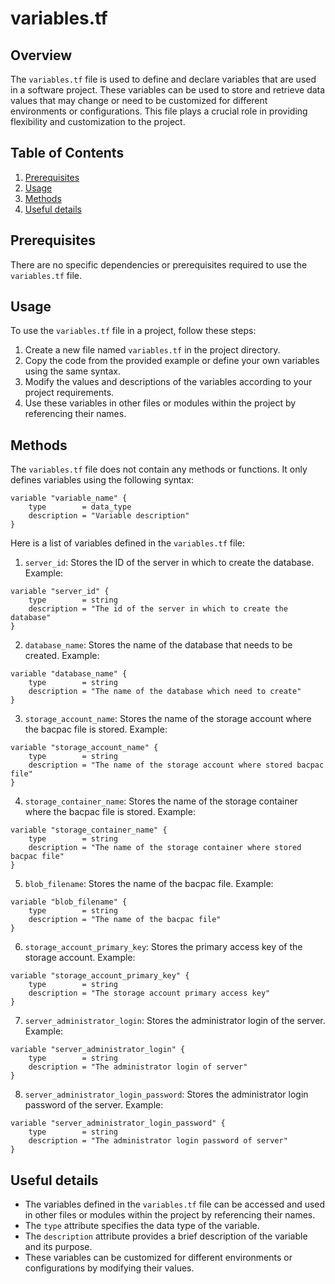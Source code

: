 # variables.tf
## Overview
The `variables.tf` file is used to define and declare variables that are used in a software project. These variables can be used to store and retrieve data values that may change or need to be customized for different environments or configurations. This file plays a crucial role in providing flexibility and customization to the project.

## Table of Contents
1. [Prerequisites](#prerequisites)
2. [Usage](#usage)
3. [Methods](#methods)
4. [Useful details](#properties)

## Prerequisites
There are no specific dependencies or prerequisites required to use the `variables.tf` file.

## Usage
To use the `variables.tf` file in a project, follow these steps:
1. Create a new file named `variables.tf` in the project directory.
2. Copy the code from the provided example or define your own variables using the same syntax.
3. Modify the values and descriptions of the variables according to your project requirements.
4. Use these variables in other files or modules within the project by referencing their names.

## Methods
The `variables.tf` file does not contain any methods or functions. It only defines variables using the following syntax:

```
variable "variable_name" {
    type        = data_type
    description = "Variable description"
}
```

Here is a list of variables defined in the `variables.tf` file:

1. `server_id`: Stores the ID of the server in which to create the database.
Example:
```
variable "server_id" {
    type        = string
    description = "The id of the server in which to create the database"
}
```

2. `database_name`: Stores the name of the database that needs to be created.
Example:
```
variable "database_name" {
    type        = string
    description = "The name of the database which need to create"
}
```

3. `storage_account_name`: Stores the name of the storage account where the bacpac file is stored.
Example:
```
variable "storage_account_name" {
    type        = string
    description = "The name of the storage account where stored bacpac file"
}
```

4. `storage_container_name`: Stores the name of the storage container where the bacpac file is stored.
Example:
```
variable "storage_container_name" {
    type        = string
    description = "The name of the storage container where stored bacpac file"
}
```

5. `blob_filename`: Stores the name of the bacpac file.
Example:
```
variable "blob_filename" {
    type        = string
    description = "The name of the bacpac file"
}
```

6. `storage_account_primary_key`: Stores the primary access key of the storage account.
Example:
```
variable "storage_account_primary_key" {
    type        = string
    description = "The storage account primary access key"
}
```

7. `server_administrator_login`: Stores the administrator login of the server.
Example:
```
variable "server_administrator_login" {
    type        = string
    description = "The administrator login of server"
}
```

8. `server_administrator_login_password`: Stores the administrator login password of the server.
Example:
```
variable "server_administrator_login_password" {
    type        = string
    description = "The administrator login password of server"
}
```

## Useful details
- The variables defined in the `variables.tf` file can be accessed and used in other files or modules within the project by referencing their names.
- The `type` attribute specifies the data type of the variable.
- The `description` attribute provides a brief description of the variable and its purpose.
- These variables can be customized for different environments or configurations by modifying their values.
